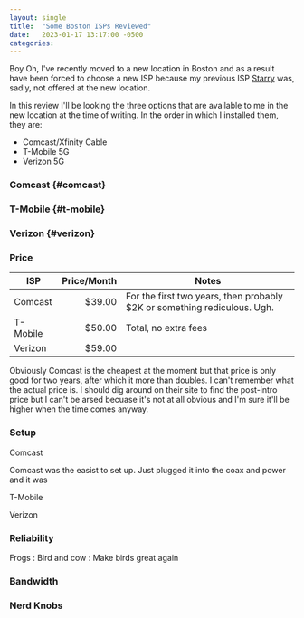 ```yaml
---
layout: single
title:  "Some Boston ISPs Reviewed"
date:   2023-01-17 13:17:00 -0500
categories: 
---
```


Boy Oh, I've recently moved to a new location in Boston and as a result have
been forced to choose a new ISP because my previous ISP
[Starry](https://starry.com) was, sadly, not offered at the new
location.

In this review I'll be looking the three options that are available to
me in the new location at the time of writing. In the order in which I
installed them, they are:

- Comcast/Xfinity Cable
- T-Mobile 5G
- Verizon 5G

### Comcast {#comcast}
### T-Mobile {#t-mobile}
### Verizon {#verizon}

### Price

| ISP      | Price/Month | Notes                                                                    |
|----------|------------:|--------------------------------------------------------------------------|
| Comcast  |      $39.00 | For the first two years, then probably $2K or something rediculous. Ugh. |
| T-Mobile |      $50.00 | Total, no extra fees                                                     |
| Verizon  |      $59.00 |                                                                          |

Obviously Comcast is the cheapest at the moment but that price is only
good for two years, after which it more than doubles. I can't remember
what the actual price is. I should dig around on their site to find
the post-intro price but I can't be arsed becuase it's not at all
obvious and I'm sure it'll be higher when the time comes anyway.

### Setup

Comcast

Comcast was the easist to set up. Just plugged it into the coax and power and it was 

T-Mobile

Verizon

### Reliability

Frogs
: Bird and cow
: Make birds great again

### Bandwidth

### Nerd Knobs

